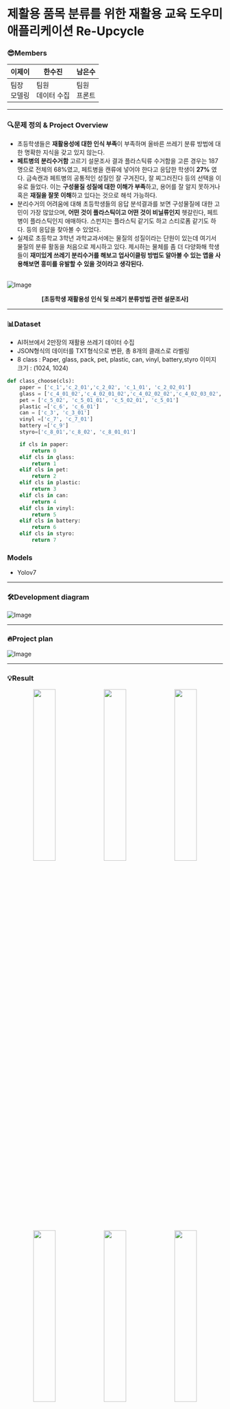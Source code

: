 # 제활용 품목 분류를 위한 재활용 교육 도우미 애플리케이션 Re-Upcycle

### 😎Members
| 이제이 | 한수진 | 남은수 |
| --- | --- | --- | 
| 팀장<br>모델링 | 팀원<br>데이터 수집 | 팀원<br>프론트 |
---

### 🔍문제 정의 & Project Overview

- 초등학생들은 **재활용성에 대한 인식 부족**이 부족하며 올바른 쓰레기 분류 방법에 대한 명확한 지식을 갖고 있지 않는다.
- **페트병의 분리수거함** 고르기 설문조사 결과 플라스틱류 수거함을 고른 경우는 187명으로 전체의 68%였고, 페트병을 캔류에 넣어야 한다고 응답한 학생이 **27%** 였다. 금속캔과 페트병의 공통적인 성질인 잘 구겨진다, 잘 찌그러진다 등의 선택을 이유로 들었다. 이는 **구성물질 성질에 대한 이해가 부족**하고, 용어를 잘 알지 못하거나 혹은 **재질을 잘못 이해**하고 있다는 것으로 해석 가능하다.
- 분리수거의 어려움에 대해 초등학생들의 응답 분석결과를 보면 구성물질에 대한 고민이 가장 많았으며, **어떤 것이 플라스틱이고 어떤 것이 비닐류인지** 헷갈린다, 페트병이 플라스틱인지 애매하다. 스펀지는 플라스틱 같기도 하고 스티로폼 같기도 하다. 등의 응답을 찾아볼 수 있었다.
- 실제로 초등학교 3학년 과학교과서에는 물질의 성질이라는 단원이 있는데 여기서 물질의 분류 활동을 처음으로 제시하고 있다. 제시하는 물체를 좀 더 다양화해 학생들이 **재미있게 쓰레기 분리수거를 해보고 업사이클링 방법도 알아볼 수 있는 앱을 사용해보면 흥미를 유발할 수 있을 것이라고 생각된다.**

<br /> ![Image](https://github.com/user-attachments/assets/5e602f38-c624-42af-b53b-df3b2779e40d)
<div align="center">
  
**[초등학생 재활용성 인식 및 쓰레기 분류방법 관련 설문조사]**
</div>

---
### 📊Dataset
- AI허브에서 2만장의 재활용 쓰레기 데이터 수집
- JSON형식의 데이터를 TXT형식으로 변환, 총 8개의 클래스로 라벨링
- 8 class :  Paper, glass, pack, pet, plastic, can, vinyl, battery,styro
이미지 크기 : (1024, 1024)
  
```python
def class_choose(cls):
    paper = ['c_1','c_2_01','c_2_02', 'c_1_01', 'c_2_02_01']
    glass = ['c_4_01_02','c_4_02_01_02','c_4_02_02_02','c_4_02_03_02','c_4_03', 'c_4_03_01', 'c_4_01_01', 'c_4_02_01_01', 'c_4_02_02_01', 'c_4_02_03_01']
    pet = ['c_5_02', 'c_5_01_01', 'c_5_02_01', 'c_5_01']
    plastic =['c_6', 'c_6_01']
    can = ['c_3', 'c_3_01']
    vinyl =['c_7', 'c_7_01']
    battery =['c_9']
    styro=['c_8_01','c_8_02', 'c_8_01_01']

    if cls in paper:
        return 0
    elif cls in glass:
        return 1
    elif cls in pet:
        return 2
    elif cls in plastic:
        return 3
    elif cls in can:
        return 4
    elif cls in vinyl:
        return 5
    elif cls in battery:
        return 6
    elif cls in styro:
        return 7
```
### Models
- Yolov7
---
### 🛠Development diagram
![Image](https://github.com/user-attachments/assets/2f3ed7b2-174e-4bd6-94f3-0b46ab627de7)

---
### 🔥Project plan
![Image](https://github.com/user-attachments/assets/a31f6e39-7da5-45a8-aa20-b8cc1b12aba2)

---
### 💡Result
<p align="center">  <img src="https://github.com/user-attachments/assets/259f7b71-706b-4bde-b943-ac34c4461e54" align="center" width="32%">  <img src="https://github.com/user-attachments/assets/0e013828-52c4-4b98-a976-0bc9d8809d2a" align="center" width="32%">  <img src="https://github.com/user-attachments/assets/8cc97f5c-e992-4141-9434-152d1602b2c0" align="center" width="32%">  <figcaption align="center"></figcaption></p>
<p align="center">  <img src="https://github.com/user-attachments/assets/1135ba67-66a5-4755-aaec-dc8ec91dfe0c" align="center" width="32%">  <img src="https://github.com/user-attachments/assets/a801b349-fa25-4e79-bf84-63ebff666443" align="center" width="32%">  <img src="https://github.com/user-attachments/assets/4b5155e3-719f-483f-ab71-985103cc2769" align="center" width="32%">  <figcaption align="center"></figcaption></p>

![Image](https://github.com/user-attachments/assets/e58fbc03-b8c6-47ca-a765-d53cc9d1f98b)
- 이미지를 업로드하면 분석 결과를 바탕으로 분류 결과와 해당 재활용 쓰레기의 업사이클 유튜브 영상을 추천해준다.
---
### 💡Confusion Matrics & Training rate
<p align="center"> <img src="https://github.com/user-attachments/assets/bdc81361-6b8e-4972-a3bd-e04ad6cebf08"  width="550" height="400"/></p>

- 다음과 같은 **혼동행렬**에서 모델의 정확도를 확인할 수 있다. 유리는 88%,  배터리는 95%, 스티로폼은 96퍼센트로 정확도가 높은 반면 배터리는 오분류된 비율이 18%, 비닐의 정확도는 0.69으로 비교적 낮은 것을 알 수 있다.

<div align="center">
  
![Image](https://github.com/user-attachments/assets/c99a771e-cebc-420b-b3e1-513bf3502771)

</div>

- 객체 탐지 모델의 학습 과정에서의 다양한 메트릭의 변화를 볼 수 있다. 먼저 상단의 그래프를 보면, **Box Loss**는 초기 0.024에서 시작하여 지속적으로 감소한다. 20에코프 이후 안정적인 감소세를 보이고 있으며, 최종적으로 0.014 수준까지 감소하였다. 이를 통해 학습이 안정적으로 진행됨을 확인할 수 있다.
- **Objectness Loss**는 초기 급격한 상승 후 점진적 감소를 보인다. 0.007에서 시작하여 0.0045까지 감소하였다. 이는 모델이 객체의 존재 여부를 잘 학습함을 알 수 있다.
- **Classification Loss**는 초기 0.016에서 시작하여 꾸준히 감소하여 최종적으로는 0.006까지 감소하였다. 이는 클래스 분류 능력이 지속적으로 향상됨을 알 수 있다.
- **Precision**과 **Recall**은 0.65에서 0.85까지 상승하는 것을 통해 두 메트릭 모두 안정적인 성능 향상을 보임을 확인하였다. 다음으로 하단의 그래프를 보면, **val Box**는 학습 세트보다 높은 초기값으로 비교적 빠르게 감소하여 0.025에서 안정화를 이루었고 과적합 징후는 보이지 않고 있다.
- **Val Objectness**는 0.012에서 시작하여 점진적으로 상승하고 있고, 최종적으로는 0.016까지 증가하였다.
- **Val Classification**에서는 초기 급상승 후 점진적 감소를 보이고 있고, 0.018 수준에서 안정화되었다. 이는 일관된 학습패턴을 보여준다.
-**mAP** 성능은 0.75에서 0.90까지 꾸준히 상승하어 모든 loU 임계값이 성능에서 향상되었다. 정리하면, 모든 손실 함수가 안정적으로 감소하였고, 검증 세트에서도 일관된 성능 향상을 보이고 있다. mAP 지표 역시 꾸준히 상승하고 있다.
---
### 💡F1·Precision·Recall vs. Confidence 관계
<div style="text-align:center;">
  <img src="https://github.com/user-attachments/assets/e6cf9dbb-9a06-4bb0-9fdf-fae3b8632551"
       style="display:inline-block; vertical-align:middle; width:45%; margin:0 .5rem;">
  <img src="https://github.com/user-attachments/assets/7e49ccb4-624e-4708-9570-a810cd2b3c09"
       style="display:inline-block; vertical-align:middle; width:45%; margin:0 .5rem;">
</div>
<div style="text-align:center;">
  <img src="https://github.com/user-attachments/assets/08be66d7-edf6-46c1-94d8-5223855f7086"
       style="display:inline-block; vertical-align:middle; width:45%; margin:0 .5rem;">
  <img src="https://github.com/user-attachments/assets/31c572a9-568e-4102-84bb-c5f12482be56"
       style="display:inline-block; vertical-align:middle; width:45%; margin:0 .5rem;">
</div>

- **F1 점수**와 **Confidence**의 관계를 보여준다. 모든 클래스의 F1 평균 점수가 0.86으로 양호한 성능을 보인다. 대부분의 클래스가 confidence 0.2~0.8 구간에서 안정적인 성능을 유지한다. 두번째 사진에서 Precision 곡선을 통해 모델이 클래스별로 얼마나 정확한 예측을 하는지 확인할 수 있었다. X축은 Confidence값, Y축은 Precision값이다.
- **Confidencen**값이 0.986 이상에서 Precision이 1.0에 도달하기에 모델이 전체적으로 높은 성능을 보이고 있음을 알 수 있다. Battery, styro, can 클래서에는 높은 정밀도를 가지고 있지만 plastic, vinyl 클래스는 상대적으로 낮다는 것을 확인한다.
- **Recall-Confidence 곡선은** 재활용 품목 분류 모델의 성능을 더 세부적으로 보여주고 있다. 전체 클래스의 mA@0.5가 0.899로 매우 우수한 성능을 보여준다. 최상위 성능 그룹은 0.980인 스티로폼, 0.977인 배터리이다. 그 다음으로 0.933인 캔, 0.927인 페트가 성능이 높다. 낮은 성능으로는 0.830인 종이, 09793인 비닐이다. 이들은 상대적으로 변형이 쉽고 다양한 형태를 가질 수 있는 물체들이다. 곡선을 살펴보면 초기 구간은 대부분의 클래스가 높지만 후반부분으로 갈수록 어려운 케이스들에 대한 정확도가 저하된다.
- 즉, 전체 모델 성능은 Confidence가 낮을 때 매우 높은 Recall을 달성하지만, Confidence 임계값이 높아질수록 Recall이 급격히 떨어진다. 따라서 하위 성능 클래스인 비닐과 종이의 데이터 품질을 개선할 필요가 있다.

### application flow chart
![Image](https://github.com/user-attachments/assets/8527f4ac-4679-4b18-b920-685cccc8ec86)
### poster
![Image](https://github.com/user-attachments/assets/7f38c10d-09e7-4a96-a8b1-c9585a54be69)



